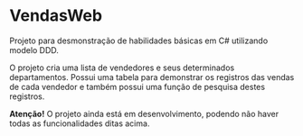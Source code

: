 # VendasWeb

Projeto para desmonstração de habilidades básicas em C# utilizando modelo DDD.

O projeto cria uma lista de vendedores e seus determinados departamentos. 
Possui uma tabela para demonstrar os registros das vendas de cada vendedor e também possui uma função de pesquisa destes registros.

**Atenção!**
O projeto ainda está em desenvolvimento, podendo não haver todas as funcionalidades ditas acima.
